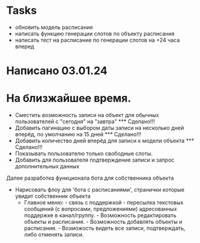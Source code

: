 # Tasks

- обновить модель расписания
- написать функцию генерации слотов по объекту расписания
- написать тест на расписание по генерации слотов на +24 часа вперед

# Написано 03.01.24
# На близжайшее время.
- Сместить возможность записи на объект для обычных пользователей с "сегодня" на "завтра"       *** Сделано!!!
- Добавить пагинацию с выбором даты записи на несколько дней вперёд, по умолчанию на 15 дней    *** Сделано!!!
- Добавить количество дней вперёд для записи к модели объекта                                   *** Сделано!!!
- Показывать пользователю только свободные слоты.
- Добавить для пользователя подтверждение записи и запрос дополнительных данных

Далее разработка функционала бота для собственника объекта
 - Нарисовать флоу для 'бота с расписаниями', странички которые увидит собственник объекта
    - Главное меню: - связь с поддержкой
                    - пересылка текстовых сообщений (с вопросами, предложениями) адресованных поддержке в канал/группу.
                    - Возможность редактировать объекты и расписания.
                    - Возможность добавлять объекты и расписания.
                    - Возможость видеть все записи, подтверждать, либо отменять записи.
